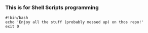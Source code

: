 ### This is for Shell Scripts programming

```Shell
#!bin/bash
echo 'Enjoy all the stuff (probably messed up) on thos repo!'
exit 0
```